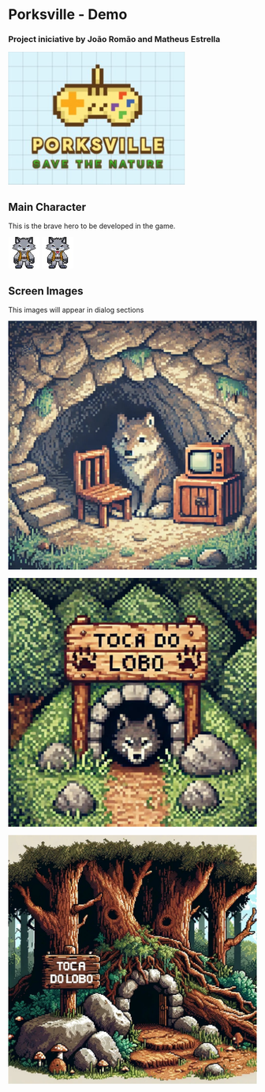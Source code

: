 # Porksville - Demo

### Project iniciative by João Romão and Matheus Estrella

![PorksVille Logo](./conception_arts/PorksVille_Logo.jpg)


## Main Character

This is the brave hero to be developed in the game.

![Main Character](./conception_arts/buriti_down.jpg)
![Main Character Bitting](./conception_arts/buriti_down_attack.jpg)


## Screen Images

This images will appear in dialog sections

![Wolf's Nest End Game](./conception_arts/rest_screen.jpg)

![Wolf's Nest Starting Game](./conception_arts/wolf_nest.jpg)

![Wolf's Nest Intro Game](./conception_arts/wolf_nest_concept.jpg)


